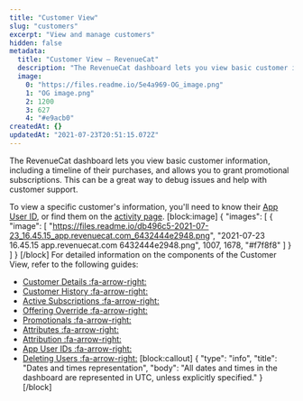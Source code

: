 ```yaml
---
title: "Customer View"
slug: "customers"
excerpt: "View and manage customers"
hidden: false
metadata: 
  title: "Customer View – RevenueCat"
  description: "The RevenueCat dashboard lets you view basic customer information, including a timeline of their purchases, and allows you to grant promotional subscriptions. This can be a great way to debug issues and help with customer support."
  image: 
    0: "https://files.readme.io/5e4a969-OG_image.png"
    1: "OG image.png"
    2: 1200
    3: 627
    4: "#e9acb0"
createdAt: {}
updatedAt: "2021-07-23T20:51:15.072Z"
---
```

The RevenueCat dashboard lets you view basic customer information, including a timeline of their purchases, and allows you to grant promotional subscriptions. This can be a great way to debug issues and help with customer support.

To view a specific customer's information, you'll need to know their [App User ID](doc:user-ids), or find them on the [activity page](https://app.revenuecat.com/activity/).
[block:image]
{
  "images": [
    {
      "image": [
        "https://files.readme.io/db496c5-2021-07-23_16.45.15_app.revenuecat.com_6432444e2948.png",
        "2021-07-23 16.45.15 app.revenuecat.com 6432444e2948.png",
        1007,
        1678,
        "#f7f8f8"
      ]
    }
  ]
}
[/block]
For detailed information on the components of the Customer View, refer to the following guides:

  * [Customer Details :fa-arrow-right:](doc:basic-information)
  * [Customer History :fa-arrow-right:](doc:customer-history)
  * [Active Subscriptions :fa-arrow-right:](doc:active-subscriptions)
  * [Offering Override :fa-arrow-right:](doc:offering-override)
  * [Promotionals :fa-arrow-right:](doc:promotionals)
  * [Attributes :fa-arrow-right:](doc:attributes)
  * [Attribution :fa-arrow-right:](doc:attribution-card)
  * [App User IDs :fa-arrow-right:](doc:aliases-card)
  * [Deleting Users :fa-arrow-right:](doc:manage-users)
[block:callout]
{
  "type": "info",
  "title": "Dates and times representation",
  "body": "All dates and times in the dashboard are represented in UTC, unless explicitly specified."
}
[/block]